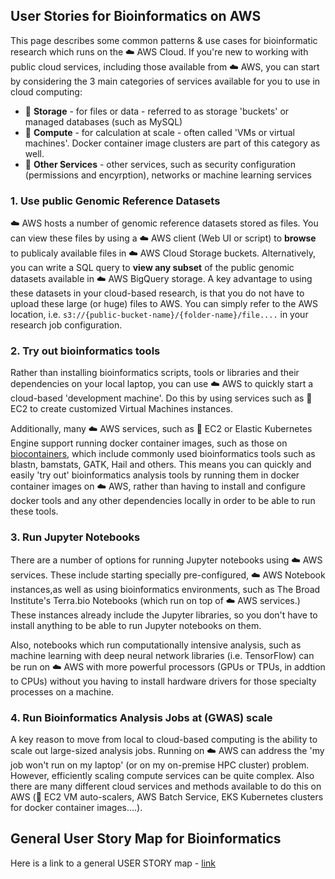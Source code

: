 
## User Stories for Bioinformatics on AWS

This page describes some common patterns & use cases for bioinformatic research which runs on the ☁️ AWS Cloud.
If you're new to working with public cloud services, including those available from ☁️ AWS, you can start by considering the 3 main categories of services available for you to use in cloud computing:
- 🔷 **Storage** - for files or data - referred to as storage 'buckets' or managed databases (such as MySQL)
- 🔶 **Compute** - for calculation at scale - often called 'VMs or virtual machines'.  Docker container image clusters are part of this category as well.
- 🔴 **Other Services** - other services, such as security configuration (permissions and encyrption), networks or machine learning services   

### 1. Use public Genomic Reference Datasets

☁️ AWS hosts a number of genomic reference datasets stored as files.  You can view these files by using a ☁️ AWS client (Web UI or script) to **browse** to publicaly available files in ☁️ AWS Cloud Storage buckets.  Alternatively, you can write a SQL query to **view any subset** of the public genomic datasets available in ☁️ AWS BigQuery storage.  A key advantage to using these datasets in your cloud-based research, is that you do not have to upload these large (or huge) files to AWS.  You can simply refer to the AWS location, i.e. `s3://{public-bucket-name}/{folder-name}/file....` in your research job configuration.

###  2. Try out bioinformatics tools

Rather than installing bioinformatics scripts, tools or libraries and their dependencies on your local laptop, you can use ☁️ AWS to quickly start a cloud-based 'development machine'. Do this by using services such as 🔶 EC2 to create customized Virtual Machines instances.  

Additionally, many ☁️ AWS services, such as 🔶 EC2 or Elastic Kubernetes Engine support running docker container images, such as those on [biocontainers](https://biocontainers.pro/#/), which include commonly used bioinformatics tools such as blastn, bamstats, GATK, Hail and others.  This means you can quickly and easily 'try out' bioinformatics analysis tools by running them in docker container images on ☁️ AWS, rather than having to install and configure docker tools and any other dependencies locally in order to be able to run these tools.

### 3.  Run Jupyter Notebooks 

There are a number of options for running Jupyter notebooks using ☁️ AWS services.  These include starting specially pre-configured, ☁️ AWS Notebook instances,as well as using bioinformatics environments, such as The Broad Institute's Terra.bio Notebooks (which run on top of ☁️ AWS services.)  These instances already include the Jupyter libraries, so you don't have to install anything to be able to run Jupyter notebooks on them.

Also, notebooks which run computationally intensive analysis, such as machine learning with deep neural network libraries (i.e. TensorFlow) can be run on ☁️ AWS with more powerful processors (GPUs or TPUs, in addtion to CPUs) without you having to install hardware drivers for those specialty processes on a machine.


### 4.  Run Bioinformatics Analysis Jobs at (GWAS) scale

A key reason to move from local to cloud-based computing is the ability to scale out large-sized analysis jobs. Running on ☁️ AWS can address the 'my job won't run on my laptop' (or on my on-premise HPC cluster) problem. However, efficiently scaling compute services can be quite complex.   Also there are many different cloud services and methods available to do this on AWS (🔶 EC2 VM auto-scalers, AWS Batch Service, EKS Kubernetes clusters for docker container images....).  

## General User Story Map for Bioinformatics

Here is a link to a general USER STORY map - [link](https://github.com/lynnlangit/AWS-for-bioinformatics/blob/master/images/user-stories.pdf)
